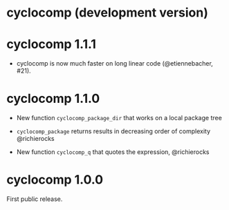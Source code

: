 # cyclocomp (development version)

# cyclocomp 1.1.1

* cyclocomp is now much faster on long linear code (@etiennebacher, #21).

# cyclocomp 1.1.0

* New function `cyclocomp_package_dir` that works on a local package tree

* `cyclocomp_package` returns results in decreasing order of complexity
  @richierocks

* New function `cyclocomp_q` that quotes the expression, @richierocks

# cyclocomp 1.0.0

First public release.
